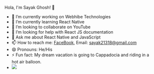 Hola, I'm Sayak Ghosh! 👋

- 🔭 I’m currently working on Webhibe Technologies
- 🌱 I’m currently learning React Native
- 👯 I’m looking to collaborate on YouTube
- 🤔 I’m looking for help with React JS documentation
- 💬 Ask me about React Native and JavaScript
- 📫 How to reach me: [FaceBook](https://www.facebook.com/profile.php?id=100057888337525), Email: sayak21318@gmail.com
- 😄 Pronouns: He/His
- ⚡ Fun fact: My dream vacation is going to Cappadocia and riding in a hot air balloon.  
- <Img src='https://github-readme-stats.vercel.app/api?username=sayak21318&&show_icons=true&title_color=ffffff&icon_color=bb2acf&text_color=daf7dc&bg_color=151515' />
